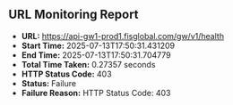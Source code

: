 ## URL Monitoring Report

- **URL:** https://api-gw1-prod1.fisglobal.com/gw/v1/health
- **Start Time:** 2025-07-13T17:50:31.431209
- **End Time:** 2025-07-13T17:50:31.704779
- **Total Time Taken:** 0.27357 seconds
- **HTTP Status Code:** 403
- **Status:** Failure
- **Failure Reason:** HTTP Status Code: 403
